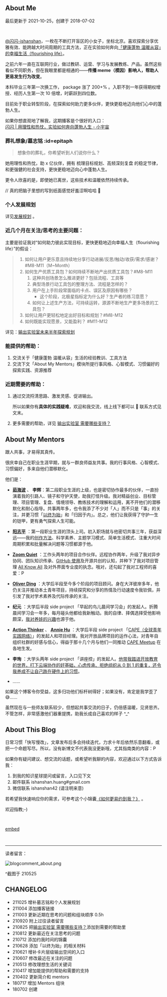 ## About Me
最后更新于 2021-10-25，创建于 2018-07-02

<br>


[@闪闪-ishanshan](https://github.com/ishanshan)，一枚在不断打开盲区的小女子，坐标北京。喜欢探索分享优雅有效、能跨越大时间周期的工具方法，正在实验如何奔向[「健康蓬勃 温暖从容」的幸福生活（flourishing life）](about/idealife)。


之前六年一直在互联网行业，做过教研、运营、学习与发展教练、产品。虽然这些看似不同职务，但在我眼里都是相通的——**传播 meme（模因）影响人，帮助人更易发生行为改变**。

本科毕业三年第一次换工作， package 涨了 200+% 。入职不到一年获得期权增授、经历人生第一次 10 倍增，时薪跃到四位数。

目前处于职业转型阶段，在探索如何助力更多伙伴，更快更稳地迈向他们心中的蓬勃人生。

如果你想直观地了解我，这期播客是个很好的入口：<br>
[闪闪 | 用理性和热忱，实验如何奔向蓬勃人生 -  小宇宙](https://www.xiaoyuzhoufm.com/episode/61585ce0ae1d32c4f86c18c5?s=eyJ1IjogIjYwZTI4NWQ4ZTBmNWU3MjNiYjlmNDVlNiJ9)


### 葬礼想象/墓志铭 :id=epitaph

> 想象你的葬礼，你希望听到人们说你什么？

她用理性和热忱，助 x 亿伙伴，拥有 梳理目标规划、高频深刻复盘 的稳定节律，和更强健的社会支持，更快更稳地迈向心中蓬勃人生。

更令人欣喜的是，即使她已离世，这些技术和温暖依然持续传承。

// 真的把脑子里想的写到纸面感觉好羞涩啊哈哈 🙈

### 个人发展规划

详见[发展规划](about/plan_lifedev.md) 。


### 近几个月在关注/思考的主要问题：

主要是验证我对“如何助力彼此实现目标，更快更稳地迈向幸福人生（flourishing life）”的假设：

> 1. 如何让用户更乐意且持续地分享行动进展/反思/触动/收获/需求/感谢？ #M8-M11（M~Month）
> 2. 如何生产优质工具包？如何持续不断地产出优质工具包？#M8-M11
>     1. 这种共创场景怎么推进更好？包括流程、工具等
>     2. 典型场景行动工具包的整理方法、流程是怎样的？
>     3. 用户在上手阶段常面临的卡点、误区及原因有哪些？
>         - 这个阶段，北极星指标定为什么好？生产者的练习意愿？
>     5. 如何让上述生产方法，可持续运转，源源不断地生产更多场景的工具包？
> 3. 如何让用户更轻松地定出好目标和规划？#M8-M12
> 4. 如何既能实现愿景，又能盈利？ #M11-M12

详见：[输出实验室未来半年探索规划](f_output/helpwanted?id=background)


### 能提供的帮助：

1. 交流关于「健康蓬勃 温暖从容」生活的经验教训、工具方法
2. 交流下文「About My Mentors」模块所提行事风格、心智模式、习惯偏好的探索实践、资源推荐




### 近期需要的帮助：

1. 通过交流捋清思路、激发灵感、促进输出。

    所以如果你有**具体的实践疑难**，欢迎和我交流，线上线下都可以 🤗 联系方式见文末。

2. 更多需要的帮助，详见 [输出实验室 需要哪些支持？](f_output/helpwanted)



## About My Mentors

跟人共事，才易得其真传。

很庆幸自己在职业生涯早期，就与一群良师益友共事。我的行事风格、心智模式、习惯偏好，多来自他们潜移默化。

他们是：


- **[茹海波](https://weibo.com/brianru)** 、 **李辉**：第二段职业生涯的上级，也是密切协作最多的伙伴，一直扮演着我的引路人、镜子和守护天使，助我打怪升级。我对精益创业、目标管理、项目管理、复盘、情境领导、教练技术的理解和运用，离不开他们的潜移默化和耐心指导。共事两年多，也令我添了不少对「人」而不只是「事」的关注，并更习惯「[以终为始](https://docs.qq.com/slide/DVVBzbVZ1UnFRZEhM)」和「归因于内」。总之，他们让我获得了守护一生的铠甲，更有勇气探索人生可能。

- **[阳志平](https://www.yangzhiping.com/)** ：第一段职业生涯的顶头上司。初入职场就与他密切共事三年，获益深远——我的[创作方法](wr/HbOutputbyCards.md)、科学素养、主题学习模式、简单生活模式、注重大时间周期积累和批量解决问题等习惯都源于他。
- **[Zoom Quiet](http://zoomquiet.io/#)** ：工作头两年的项目合作伙伴。远程协作两年，升级了我对异步协同、团队知识传承、[GitHub 使用](cmty/HbGitHubCooperate.md)及开源共创的认知，并种下了我对项目管理 [All Know All](https://www.xmind.net/m/citg/) 及对外界面专业度的执念。哦对，还勾起了我对工程师的喜爱：P
- **[Oliver Ding](https://zine.la/@Oliver%20Ding/)** ：大学后半段至今多个阶段的项目顾问。身在大洋彼岸多年，他仍关注并推动本土青年项目，持续探究和分享的热情及行动速度令我钦佩，并引发了我对学术素养及代际传承的关注。
- **纪元** ：大学后半段 side project 「早起的鸟儿晨间学习会」的发起人。折腾晨间学习会一年多，每月碰头他都给我新触动。我的自律、择偶选择受他影响颇深，[我对养娃的兴趣](family/hb_parenting.md)也源于他。
- **[Action Thinker](http://www.zaih.com/mentor/84789490/)** 、 **[Annie Hu](https://www.linkedin.com/in/annie-hu-15250539/)** ：大学后半段 side project 「[CAPE（全球青年实践网络）](http://hicape.com/)」的发起人和项目经理。我对开放品牌项目的运作心法，对青年自组织社群的好感与信心，得益于那十几个月与他们一同推动 [CAPE Meetup](http://hicape.com/cape-meetup/) 在各地生发。
- **李珣** ：大学头两年 side project 「讲座控」的发起人。[他带我踏进开放教育的世界，打下云端协作的好基础，心虑传承、拒绝组织从 0 到 1 的重复，还令我养成不让自己跌在硬件上的习惯](selfedu/SelfEduOwetoJZK.md)。
- ……

如果这个博客令你受益，这多归功他们标杆树得好；如果没有，肯定是我学歪了😅……

虽然现在与一些师友联系较少，但想起共事交流的日子，仍倍感温暖，见贤思齐。不管怎样，非常感激他们器重提携，助我长成自己喜欢的样子 ^_^







## About This Blog

日常习惯「快写慢改」，文章发布后多会持续迭代，力求十年后依然乐意翻看，或把一个命题写尽。所以，没有新博文不代表我没更新哦，尤其指南类的内容：P



如果你有疑问建议、想交流的话题，或希望听我聊的内容，欢迎通过以下方式告诉我：

1. 到我的知识星球提问或留言，入口见下文
2. 邮件联系 ishanshan.huang#gmail.com
3. 微信联系 ishanshan42 (请注明来意)


若希望我快速响应你的需求，可参考这个小锦囊[《如何更易约到我？》](about/booking.md) 。

欢迎指教;-)

<br>

[embed](_eb_outputchannel_card.md ':include')



<br>

---


读者留言：

![blogcomment_about.png](http://ishanshan.zoomquiet.top/share/blogcomment_about.png)

^截图于 210525

## CHANGELOG

- 211025 增补墓志铭和个人发展规划
- 211004 添加播客链接
- 211003 更新近期在思考的问题和组块顺序 0.5h
- 210920 附上过往读者留言
- 210825 把[输出实验室 需要哪些支持？](https://ishanshan.im/#/f_output/helpwanted)添加到需要的帮助里
- 210812 更新最近在关注思考的问题
- 210712 添加约我时间的锦囊
- 210628 添加「以终为始」的相关材料
- 210621 增补卡片层级输出空间的入口
- 210607 修改最近在关注的问题
- 210513 修改理想生活的关键词
- 210417 增加能提供的帮助和需要的支持
- 210402 更新简介和 mentors
- 180717 增加 Mentors 组块
- 180702 创建
